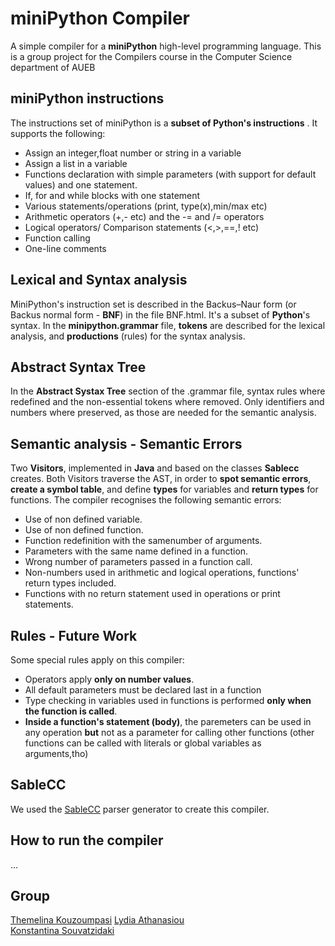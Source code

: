 # miniPython Compiler
A simple compiler for a **miniPython** high-level programming language. This is a group project for the Compilers course in the Computer Science department of AUEB

## miniPython instructions
The instructions set of miniPython is a **subset of Python's instructions** . It supports the following:
- Assign an integer,float number or string in a variable
- Assign a list in a variable
- Functions declaration with simple parameters (with support for default values) and one statement.
- If, for and while blocks with one statement
- Various statements/operations (print, type(x),min/max etc)
- Arithmetic operators (+,- etc) and the -= and /= operators
- Logical operators/ Comparison statements (<,>,==,! etc)
- Function calling
- One-line comments

## Lexical and Syntax analysis
MiniPython's instruction set is described in the Backus–Naur form (or Backus normal form - **BNF**) in the file BNF.html. It's a subset of **Python**'s syntax. 
In the **minipython.grammar** file, **tokens** are described for the lexical analysis, and **productions** (rules) for the syntax analysis.

## Abstract Syntax Tree
In the **Abstract Systax Tree** section of the .grammar file, syntax rules where redefined and the non-essential tokens where removed. Only identifiers and numbers where preserved, as those are needed for the semantic analysis.

## Semantic analysis - Semantic Errors
Two **Visitors**, implemented in **Java** and based on the classes **Sablecc** creates. Both Visitors traverse the AST, in order to **spot semantic errors**, **create a symbol table**, and define **types** for variables and **return types** for functions. The compiler recognises the following semantic errors:
- Use of non defined variable.
- Use of non defined function.
- Function redefinition with the samenumber of arguments.
- Parameters with the same name defined in a function.
- Wrong number of parameters passed in a function call.
- Non-numbers used in arithmetic and logical operations, functions' return types included.
- Functions with no return statement used in operations or print statements.

## Rules - Future Work
Some special rules apply on this compiler:
- Operators apply **only on number values**.
- All default parameters must be declared last in a function
- Type checking in variables used in functions is performed **only when the function is called**.
- **Inside a function's statement (body)**, the paremeters can be used in any operation **but** not as a parameter for calling other functions (other functions can be called with literals or global variables as arguments,tho) 

## SableCC
We used the [SableCC](https://sablecc.org/) parser generator to create this compiler.

## How to run the compiler
...

## Group
[Themelina Kouzoumpasi](https://github.com/themelinaKz)
[Lydia Athanasiou](https://github.com/lydia-ath)  
[Konstantina Souvatzidaki](https://github.com/k-souvatzidaki)

